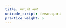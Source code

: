 ```yaml
---
title: त्वन् नो अग्ने
unicode_script: devanagari
practice_weight: 5
---
```


<div class="js_include" url="/vedAH/taittirIyam/brAhmaNam/2/5/aMshAH/tvan_no_agne/"  newLevelForH1="2" includeTitle="false"> </div>  

